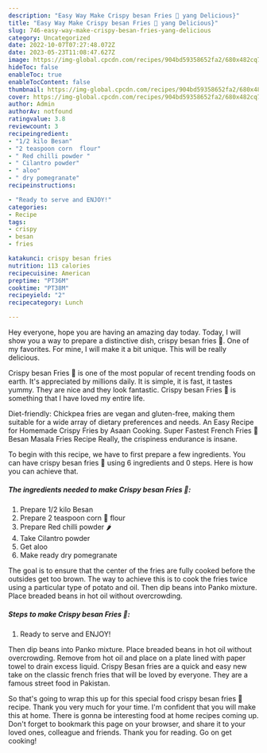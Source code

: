 ```yaml
---
description: "Easy Way Make Crispy besan Fries 🍟 yang Delicious}"
title: "Easy Way Make Crispy besan Fries 🍟 yang Delicious}"
slug: 746-easy-way-make-crispy-besan-fries-yang-delicious
category: Uncategorized
date: 2022-10-07T07:27:48.072Z
date: 2023-05-23T11:08:47.627Z
image: https://img-global.cpcdn.com/recipes/904bd59358652fa2/680x482cq70/crispy-besan-fries-recipe-main-photo.jpg
hideToc: false
enableToc: true
enableTocContent: false
thumbnail: https://img-global.cpcdn.com/recipes/904bd59358652fa2/680x482cq70/crispy-besan-fries-recipe-main-photo.jpg
cover: https://img-global.cpcdn.com/recipes/904bd59358652fa2/680x482cq70/crispy-besan-fries-recipe-main-photo.jpg
author: Admin
authorAv: notfound
ratingvalue: 3.8
reviewcount: 3
recipeingredient:
- "1/2 kilo Besan"
- "2 teaspoon corn  flour"
- " Red chilli powder "
- " Cilantro powder"
- " aloo"
- " dry pomegranate"
recipeinstructions:

- "Ready to serve and ENJOY!"
categories:
- Recipe
tags:
- crispy
- besan
- fries

katakunci: crispy besan fries 
nutrition: 113 calories
recipecuisine: American
preptime: "PT36M"
cooktime: "PT38M"
recipeyield: "2"
recipecategory: Lunch

---
```



Hey everyone, hope you are having an amazing day today. Today, I will show you a way to prepare a distinctive dish, crispy besan fries 🍟. One of my favorites. For mine, I will make it a bit unique. This will be really delicious.

Crispy besan Fries 🍟 is one of the most popular of recent trending foods on earth. It's appreciated by millions daily. It is simple, it is fast, it tastes yummy. They are nice and they look fantastic. Crispy besan Fries 🍟 is something that I have loved my entire life.

Diet-friendly: Chickpea fries are vegan and gluten-free, making them suitable for a wide array of dietary preferences and needs. An Easy Recipe for Homemade Crispy Fries by Asaan Cooking. Super Fastest French Fries 🍟 Besan Masala Fries Recipe Really, the crispiness endurance is insane.


To begin with this recipe, we have to first prepare a few ingredients. You can have crispy besan fries 🍟 using 6 ingredients and 0 steps. Here is how you can achieve that.

<!--inarticleads1-->

##### The ingredients needed to make Crispy besan Fries 🍟:

1. Prepare 1/2 kilo Besan
1. Prepare 2 teaspoon corn 🌽 flour
1. Prepare  Red chilli powder 🌶️
1. Take  Cilantro powder
1. Get  aloo
1. Make ready  dry pomegranate


The goal is to ensure that the center of the fries are fully cooked before the outsides get too brown. The way to achieve this is to cook the fries twice using a particular type of potato and oil. Then dip beans into Panko mixture. Place breaded beans in hot oil without overcrowding. 

<!--inarticleads2-->

##### Steps to make Crispy besan Fries 🍟:


1. Ready to serve and ENJOY!

Then dip beans into Panko mixture. Place breaded beans in hot oil without overcrowding. Remove from hot oil and place on a plate lined with paper towel to drain excess liquid. Crispy Besan fries are a quick and easy new take on the classic french fries that will be loved by everyone. They are a famous street food in Pakistan. 

So that's going to wrap this up for this special food crispy besan fries 🍟 recipe. Thank you very much for your time. I'm confident that you will make this at home. There is gonna be interesting food at home recipes coming up. Don't forget to bookmark this page on your browser, and share it to your loved ones, colleague and friends. Thank you for reading. Go on get cooking!
